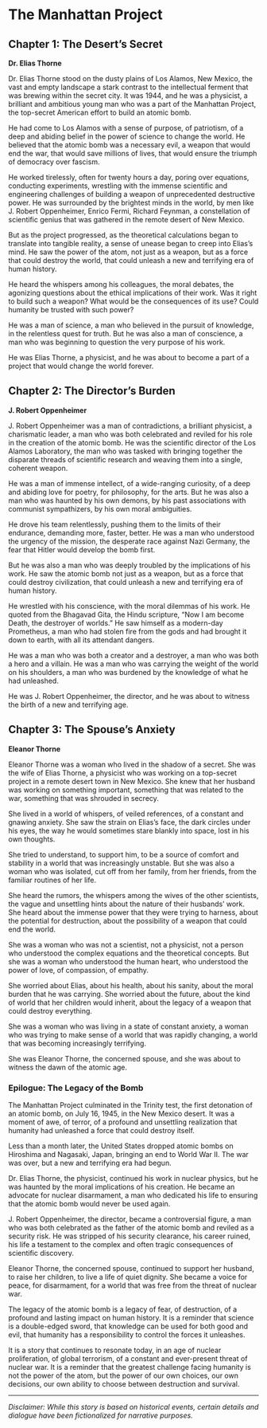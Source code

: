 
# The Manhattan Project

## Chapter 1: The Desert’s Secret

**Dr. Elias Thorne**

Dr. Elias Thorne stood on the dusty plains of Los Alamos, New Mexico, the vast and empty landscape a stark contrast to the intellectual ferment that was brewing within the secret city. It was 1944, and he was a physicist, a brilliant and ambitious young man who was a part of the Manhattan Project, the top-secret American effort to build an atomic bomb.

He had come to Los Alamos with a sense of purpose, of patriotism, of a deep and abiding belief in the power of science to change the world. He believed that the atomic bomb was a necessary evil, a weapon that would end the war, that would save millions of lives, that would ensure the triumph of democracy over fascism.

He worked tirelessly, often for twenty hours a day, poring over equations, conducting experiments, wrestling with the immense scientific and engineering challenges of building a weapon of unprecedented destructive power. He was surrounded by the brightest minds in the world, by men like J. Robert Oppenheimer, Enrico Fermi, Richard Feynman, a constellation of scientific genius that was gathered in the remote desert of New Mexico.

But as the project progressed, as the theoretical calculations began to translate into tangible reality, a sense of unease began to creep into Elias’s mind. He saw the power of the atom, not just as a weapon, but as a force that could destroy the world, that could unleash a new and terrifying era of human history.

He heard the whispers among his colleagues, the moral debates, the agonizing questions about the ethical implications of their work. Was it right to build such a weapon? What would be the consequences of its use? Could humanity be trusted with such power?

He was a man of science, a man who believed in the pursuit of knowledge, in the relentless quest for truth. But he was also a man of conscience, a man who was beginning to question the very purpose of his work.

He was Elias Thorne, a physicist, and he was about to become a part of a project that would change the world forever.

## Chapter 2: The Director’s Burden

**J. Robert Oppenheimer**

J. Robert Oppenheimer was a man of contradictions, a brilliant physicist, a charismatic leader, a man who was both celebrated and reviled for his role in the creation of the atomic bomb. He was the scientific director of the Los Alamos Laboratory, the man who was tasked with bringing together the disparate threads of scientific research and weaving them into a single, coherent weapon.

He was a man of immense intellect, of a wide-ranging curiosity, of a deep and abiding love for poetry, for philosophy, for the arts. But he was also a man who was haunted by his own demons, by his past associations with communist sympathizers, by his own moral ambiguities.

He drove his team relentlessly, pushing them to the limits of their endurance, demanding more, faster, better. He was a man who understood the urgency of the mission, the desperate race against Nazi Germany, the fear that Hitler would develop the bomb first.

But he was also a man who was deeply troubled by the implications of his work. He saw the atomic bomb not just as a weapon, but as a force that could destroy civilization, that could unleash a new and terrifying era of human history.

He wrestled with his conscience, with the moral dilemmas of his work. He quoted from the Bhagavad Gita, the Hindu scripture, “Now I am become Death, the destroyer of worlds.” He saw himself as a modern-day Prometheus, a man who had stolen fire from the gods and had brought it down to earth, with all its attendant dangers.

He was a man who was both a creator and a destroyer, a man who was both a hero and a villain. He was a man who was carrying the weight of the world on his shoulders, a man who was burdened by the knowledge of what he had unleashed.

He was J. Robert Oppenheimer, the director, and he was about to witness the birth of a new and terrifying age.

## Chapter 3: The Spouse’s Anxiety

**Eleanor Thorne**

Eleanor Thorne was a woman who lived in the shadow of a secret. She was the wife of Elias Thorne, a physicist who was working on a top-secret project in a remote desert town in New Mexico. She knew that her husband was working on something important, something that was related to the war, something that was shrouded in secrecy.

She lived in a world of whispers, of veiled references, of a constant and gnawing anxiety. She saw the strain on Elias’s face, the dark circles under his eyes, the way he would sometimes stare blankly into space, lost in his own thoughts.

She tried to understand, to support him, to be a source of comfort and stability in a world that was increasingly unstable. But she was also a woman who was isolated, cut off from her family, from her friends, from the familiar routines of her life.

She heard the rumors, the whispers among the wives of the other scientists, the vague and unsettling hints about the nature of their husbands’ work. She heard about the immense power that they were trying to harness, about the potential for destruction, about the possibility of a weapon that could end the world.

She was a woman who was not a scientist, not a physicist, not a person who understood the complex equations and the theoretical concepts. But she was a woman who understood the human heart, who understood the power of love, of compassion, of empathy.

She worried about Elias, about his health, about his sanity, about the moral burden that he was carrying. She worried about the future, about the kind of world that her children would inherit, about the legacy of a weapon that could destroy everything.

She was a woman who was living in a state of constant anxiety, a woman who was trying to make sense of a world that was rapidly changing, a world that was becoming increasingly terrifying.

She was Eleanor Thorne, the concerned spouse, and she was about to witness the dawn of the atomic age.

### Epilogue: The Legacy of the Bomb

The Manhattan Project culminated in the Trinity test, the first detonation of an atomic bomb, on July 16, 1945, in the New Mexico desert. It was a moment of awe, of terror, of a profound and unsettling realization that humanity had unleashed a force that could destroy itself.

Less than a month later, the United States dropped atomic bombs on Hiroshima and Nagasaki, Japan, bringing an end to World War II. The war was over, but a new and terrifying era had begun.

Dr. Elias Thorne, the physicist, continued his work in nuclear physics, but he was haunted by the moral implications of his creation. He became an advocate for nuclear disarmament, a man who dedicated his life to ensuring that the atomic bomb would never be used again.

J. Robert Oppenheimer, the director, became a controversial figure, a man who was both celebrated as the father of the atomic bomb and reviled as a security risk. He was stripped of his security clearance, his career ruined, his life a testament to the complex and often tragic consequences of scientific discovery.

Eleanor Thorne, the concerned spouse, continued to support her husband, to raise her children, to live a life of quiet dignity. She became a voice for peace, for disarmament, for a world that was free from the threat of nuclear war.

The legacy of the atomic bomb is a legacy of fear, of destruction, of a profound and lasting impact on human history. It is a reminder that science is a double-edged sword, that knowledge can be used for both good and evil, that humanity has a responsibility to control the forces it unleashes.

It is a story that continues to resonate today, in an age of nuclear proliferation, of global terrorism, of a constant and ever-present threat of nuclear war. It is a reminder that the greatest challenge facing humanity is not the power of the atom, but the power of our own choices, our own decisions, our own ability to choose between destruction and survival.

***

*Disclaimer: While this story is based on historical events, certain details and dialogue have been fictionalized for narrative purposes.*